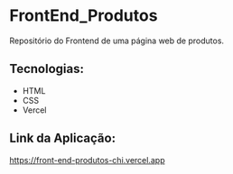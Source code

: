 # FrontEnd_Produtos

Repositório do Frontend de uma página web de produtos.

## Tecnologias:
* HTML
* CSS
* Vercel

## Link da Aplicação:
https://front-end-produtos-chi.vercel.app
